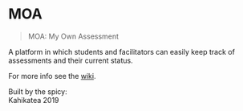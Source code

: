 # MOA
> MOA: My Own Assessment

A platform in which students and facilitators can easily keep track of assessments and their current status.

For more info see the [wiki](https://github.com/kahikatea-2019/MOA/wiki).

Built by the spicy:  
Kahikatea 2019 
